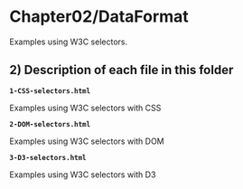 # Chapter02/DataFormat

Examples using W3C selectors.

## 2) Description of each file in this folder

__`1-CSS-selectors.html`__

Examples using W3C selectors with CSS

__`2-DOM-selectors.html`__

Examples using W3C selectors with DOM

__`3-D3-selectors.html`__

Examples using W3C selectors with D3


